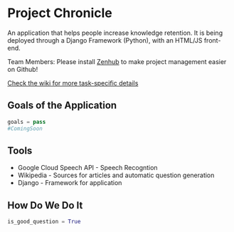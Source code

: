# Project Chronicle

An application that helps people increase knowledge retention.
It is being deployed through a Django Framework (Python), with an HTML/JS front-end. 

Team Members: Please install [Zenhub](https://www.zenhub.com/) to make project management easier on Github!

[Check the wiki for more task-specific details](https://github.com/bhairavmehta95/Project-Chronicle/wiki)
## Goals of the Application

```python
goals = pass 
#ComingSoon 
```

## Tools

* Google Cloud Speech API - Speech Recogntion
* Wikipedia - Sources for articles and automatic question generation
* Django - Framework for application

## How Do We Do It

```python
is_good_question = True
```
